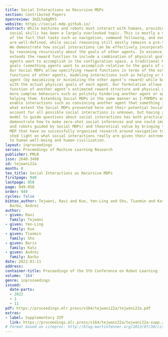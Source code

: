 ```yaml
---
title: Social Interactions as Recursive MDPs
section: Contributed Papers
openreview: 3HZLte8gMYS
website: https://social-mdp.github.io/
abstract: While machines and robots must interact with humans, providing them with
  social skills has been a largely overlooked topic. This is mostly a consequence
  of the fact that tasks such as navigation, command following, and even game playing
  are well-defined, while social reasoning still mostly remains a pre-theoretic problem.
  We demonstrate how social interactions can be effectively incorporated into MDPs
  by reasoning recursively about the goals of other agents. In essence, our method
  extends the reward function to include a combination of physical goals (something
  agents want to accomplish in the configuration space, a traditional MDP) and social
  goals (something agents want to accomplish relative to the goals of other agents).
  Our Social MDPs allow specifying reward functions in terms of the estimated reward
  functions of other agents, modeling interactions such as helping or hindering another
  agent (by maximizing or minimizing the other agent’s reward) while balancing this
  with the actual physical goals of each agent. Our formulation allows for an arbitrary
  function of another agent’s estimated reward structure and physical goals, enabling
  more complex behaviors such as politely hindering another agent or aggressively
  helping them. Extending Social MDPs in the same manner as I-POMDPs extension would
  enable interactions such as convincing another agent that something is true. To
  what extent the Social MDPs presented here and their potential Social POMDPs variant
  account for all possible social interactions is unknown, but having a precise mathematical
  model to guide questions about social interactions has both practical value (we
  demonstrate how to make zero-shot social inferences and one could imagine chatbots
  and robots guided by Social MDPs) and theoretical value by bringing the tools of
  MDP that have so successfully organized research around navigation to hopefully
  shed light on what social interactions really are given their extreme importance
  to human well-being and human civilization.
layout: inproceedings
series: Proceedings of Machine Learning Research
publisher: PMLR
issn: 2640-3498
id: tejwani22a
month: 0
tex_title: Social Interactions as Recursive MDPs
firstpage: 949
lastpage: 958
page: 949-958
order: 949
cycles: false
bibtex_author: Tejwani, Ravi and Kuo, Yen-Ling and Shu, Tianmin and Katz, Boris and
  Barbu, Andrei
author:
- given: Ravi
  family: Tejwani
- given: Yen-Ling
  family: Kuo
- given: Tianmin
  family: Shu
- given: Boris
  family: Katz
- given: Andrei
  family: Barbu
date: 2022-01-11
address:
container-title: Proceedings of the 5th Conference on Robot Learning
volume: '164'
genre: inproceedings
issued:
  date-parts:
  - 2022
  - 1
  - 11
pdf: https://proceedings.mlr.press/v164/tejwani22a/tejwani22a.pdf
extras:
- label: Supplementary ZIP
  link: https://proceedings.mlr.press/v164/tejwani22a/tejwani22a-supp.zip
# Format based on citeproc: http://blog.martinfenner.org/2013/07/30/citeproc-yaml-for-bibliographies/
---
```

